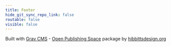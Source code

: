 ```yaml
---
title: Footer
hide_git_sync_repo_link: false
routable: false
visible: false
---
```


Built with [Grav CMS](http://getgrav.org) - [Open Publishing Space](http://learn.hibbittsdesign.org/openpublishingspace) package by [hibbittsdesign.org](http://hibbittsdesign.org)  
